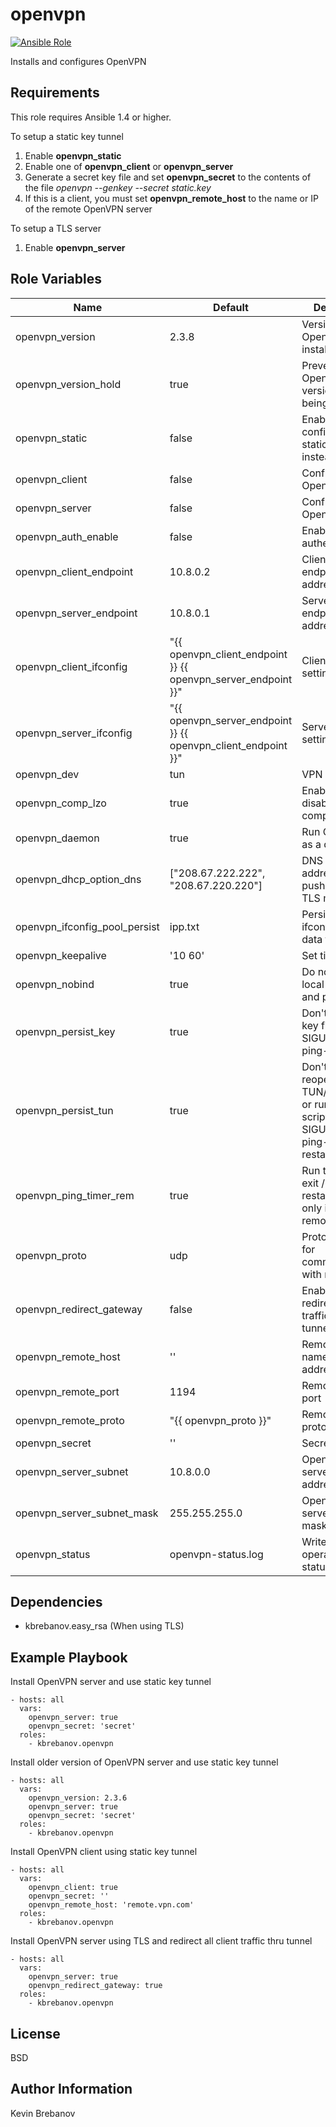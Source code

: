 openvpn
=======

[![Ansible Role](https://img.shields.io/ansible/role/5761.svg)](https://galaxy.ansible.com/list#/roles/5761)

Installs and configures OpenVPN

Requirements
------------

This role requires Ansible 1.4 or higher.

To setup a static key tunnel

1. Enable **openvpn_static**
2. Enable one of **openvpn_client** or **openvpn_server**
3. Generate a secret key file and set **openvpn_secret** to the contents of the file
   *openvpn --genkey --secret static.key*
4. If this is a client, you must set **openvpn_remote_host** to the name or IP of the remote OpenVPN server

To setup a TLS server

1. Enable **openvpn_server**

Role Variables
--------------

| Name                          | Default                                                       | Description                                                                                            |
|-------------------------------|---------------------------------------------------------------|--------------------------------------------------------------------------------------------------------|
| openvpn_version               | 2.3.8                                                         | Version of OpenVPN to install                                                                          |
| openvpn_version_hold          | true                                                          | Prevent OpenVPN version from being upgraded                                                            |                    
| openvpn_static                | false                                                         | Enable to configure a static key tunnel instead of TLS                                                 |
| openvpn_client                | false                                                         | Configure OpenVPN client                                                                               |
| openvpn_server                | false                                                         | Configure OpenVPN server                                                                               |
| openvpn_auth_enable           | false                                                         | Enable user authentication                                                                             |
| openvpn_client_endpoint       | 10.8.0.2                                                      | Client side endpoint address                                                                           |
| openvpn_server_endpoint       | 10.8.0.1                                                      | Server side endpoint address                                                                           |
| openvpn_client_ifconfig       | "{{ openvpn_client_endpoint }} {{ openvpn_server_endpoint }}" | Client ifconfig setting                                                                                |
| openvpn_server_ifconfig       | "{{ openvpn_server_endpoint }} {{ openvpn_client_endpoint }}" | Server ifconfig setting                                                                                |
| openvpn_dev                   | tun                                                           | VPN device                                                                                             |
| openvpn_comp_lzo              | true                                                          | Enable or disable compression                                                                          |
| openvpn_daemon                | true                                                          | Run OpenVPN as a daemon                                                                                |
| openvpn_dhcp_option_dns       | ["208.67.222.222", "208.67.220.220"]                          | DNS server addresses to push to client in TLS mode                                                     |
| openvpn_ifconfig_pool_persist | ipp.txt                                                       | Persist/unpersist ifconfig-pool data to file                                                           |
| openvpn_keepalive             | '10 60'                                                       | Set timeouts                                                                                           |
| openvpn_nobind                | true                                                          | Do not bind to local address and port                                                                  |
| openvpn_persist_key           | true                                                          | Don't re-read key files across SIGUSR1 or --ping-restart                                               |
| openvpn_persist_tun           | true                                                          | Don't close and reopen TUN/TAP device or run up/down scripts across SIGUSR1 or --ping-restart restarts |
| openvpn_ping_timer_rem        | true                                                          | Run the --ping-exit / --ping-restart timer only if we have a remote address                            |
| openvpn_proto                 | udp                                                           | Protocol to use for communicating with remote host                                                     |
| openvpn_redirect_gateway      | false                                                         | Enable to redirect all client traffic thru VPN tunnel                                                  |
| openvpn_remote_host           | ''                                                            | Remote host name or IP address                                                                         |
| openvpn_remote_port           | 1194                                                          | Remote host port                                                                                       |
| openvpn_remote_proto          | "{{ openvpn_proto }}"                                         | Remote host protocol                                                                                   |
| openvpn_secret                | ''                                                            | Secret static key                                                                                      |
| openvpn_server_subnet         | 10.8.0.0                                                      | OpenVPN TLS server subnet address                                                                      |
| openvpn_server_subnet_mask    | 255.255.255.0                                                 | OpenVPN TLS server subnet mask                                                                         |
| openvpn_status                | openvpn-status.log                                            | Write operational status to file                                                                       |

Dependencies
------------

- kbrebanov.easy_rsa (When using TLS)

Example Playbook
----------------

Install OpenVPN server and use static key tunnel
```
- hosts: all
  vars:
    openvpn_server: true
    openvpn_secret: 'secret'
  roles:
    - kbrebanov.openvpn
```

Install older version of OpenVPN server and use static key tunnel
```
- hosts: all
  vars:
    openvpn_version: 2.3.6
    openvpn_server: true
    openvpn_secret: 'secret'
  roles:
    - kbrebanov.openvpn
```

Install OpenVPN client using static key tunnel
```
- hosts: all
  vars:
    openvpn_client: true
    openvpn_secret: ''
    openvpn_remote_host: 'remote.vpn.com'
  roles:
    - kbrebanov.openvpn
```

Install OpenVPN server using TLS and redirect all client traffic thru tunnel
```
- hosts: all
  vars:
    openvpn_server: true
    openvpn_redirect_gateway: true
  roles:
    - kbrebanov.openvpn
```

License
-------

BSD

Author Information
------------------

Kevin Brebanov
